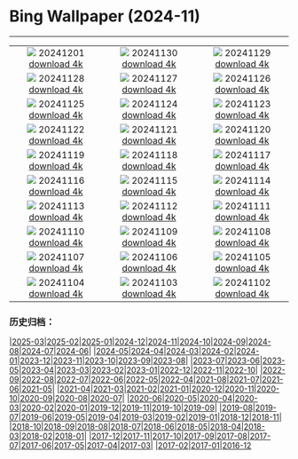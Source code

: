 # Bing Wallpaper (2024-11)
**************
| | | |
| :----: | :----: | :----: |
| ![](https://www.bing.com/th?id=OHR.IcebergsAntarctica_FR-FR7491065799_1920x1080.jpg) 20241201 [download 4k](https://www.bing.com/th?id=OHR.IcebergsAntarctica_FR-FR7491065799_UHD.jpg) | ![](https://www.bing.com/th?id=OHR.KilchurnAutumn_FR-FR7304840775_1920x1080.jpg) 20241130 [download 4k](https://www.bing.com/th?id=OHR.KilchurnAutumn_FR-FR7304840775_UHD.jpg) | ![](https://www.bing.com/th?id=OHR.MtStMichel_FR-FR7113909915_1920x1080.jpg) 20241129 [download 4k](https://www.bing.com/th?id=OHR.MtStMichel_FR-FR7113909915_UHD.jpg) |
| ![](https://www.bing.com/th?id=OHR.SemoisRiver_FR-FR4323889306_1920x1080.jpg) 20241128 [download 4k](https://www.bing.com/th?id=OHR.SemoisRiver_FR-FR4323889306_UHD.jpg) | ![](https://www.bing.com/th?id=OHR.RaidAlyzees_FR-FR4119370811_1920x1080.jpg) 20241127 [download 4k](https://www.bing.com/th?id=OHR.RaidAlyzees_FR-FR4119370811_UHD.jpg) | ![](https://www.bing.com/th?id=OHR.TrulliGrove_FR-FR3683617209_1920x1080.jpg) 20241126 [download 4k](https://www.bing.com/th?id=OHR.TrulliGrove_FR-FR3683617209_UHD.jpg) |
| ![](https://www.bing.com/th?id=OHR.AmboseliGiraffes_FR-FR8363811171_1920x1080.jpg) 20241125 [download 4k](https://www.bing.com/th?id=OHR.AmboseliGiraffes_FR-FR8363811171_UHD.jpg) | ![](https://www.bing.com/th?id=OHR.ParisAutumn_FR-FR3278291664_1920x1080.jpg) 20241124 [download 4k](https://www.bing.com/th?id=OHR.ParisAutumn_FR-FR3278291664_UHD.jpg) | ![](https://www.bing.com/th?id=OHR.FibonacciAloe_FR-FR2896003531_1920x1080.jpg) 20241123 [download 4k](https://www.bing.com/th?id=OHR.FibonacciAloe_FR-FR2896003531_UHD.jpg) |
| ![](https://www.bing.com/th?id=OHR.ZafraCastle_FR-FR2717876307_1920x1080.jpg) 20241122 [download 4k](https://www.bing.com/th?id=OHR.ZafraCastle_FR-FR2717876307_UHD.jpg) | ![](https://www.bing.com/th?id=OHR.LionCubs_FR-FR2539679303_1920x1080.jpg) 20241121 [download 4k](https://www.bing.com/th?id=OHR.LionCubs_FR-FR2539679303_UHD.jpg) | ![](https://www.bing.com/th?id=OHR.BeyondSaype_FR-FR1795905140_1920x1080.jpg) 20241120 [download 4k](https://www.bing.com/th?id=OHR.BeyondSaype_FR-FR1795905140_UHD.jpg) |
| ![](https://www.bing.com/th?id=OHR.TasmansArch_FR-FR3887612340_1920x1080.jpg) 20241119 [download 4k](https://www.bing.com/th?id=OHR.TasmansArch_FR-FR3887612340_UHD.jpg) | ![](https://www.bing.com/th?id=OHR.PorthcawlLighthouse_FR-FR3687906997_1920x1080.jpg) 20241118 [download 4k](https://www.bing.com/th?id=OHR.PorthcawlLighthouse_FR-FR3687906997_UHD.jpg) | ![](https://www.bing.com/th?id=OHR.RedStag_FR-FR3460398465_1920x1080.jpg) 20241117 [download 4k](https://www.bing.com/th?id=OHR.RedStag_FR-FR3460398465_UHD.jpg) |
| ![](https://www.bing.com/th?id=OHR.FrieslandNetherlands_FR-FR3199784151_1920x1080.jpg) 20241116 [download 4k](https://www.bing.com/th?id=OHR.FrieslandNetherlands_FR-FR3199784151_UHD.jpg) | ![](https://www.bing.com/th?id=OHR.YiPengLanterns_FR-FR2863208745_1920x1080.jpg) 20241115 [download 4k](https://www.bing.com/th?id=OHR.YiPengLanterns_FR-FR2863208745_UHD.jpg) | ![](https://www.bing.com/th?id=OHR.ManarolaItaly_FR-FR8734568638_1920x1080.jpg) 20241114 [download 4k](https://www.bing.com/th?id=OHR.ManarolaItaly_FR-FR8734568638_UHD.jpg) |
| ![](https://www.bing.com/th?id=OHR.KelpForest_FR-FR8537337820_1920x1080.jpg) 20241113 [download 4k](https://www.bing.com/th?id=OHR.KelpForest_FR-FR8537337820_UHD.jpg) | ![](https://www.bing.com/th?id=OHR.Moorea_FR-FR8377929183_1920x1080.jpg) 20241112 [download 4k](https://www.bing.com/th?id=OHR.Moorea_FR-FR8377929183_UHD.jpg) | ![](https://www.bing.com/th?id=OHR.Banff24_FR-FR8236269164_1920x1080.jpg) 20241111 [download 4k](https://www.bing.com/th?id=OHR.Banff24_FR-FR8236269164_UHD.jpg) |
| ![](https://www.bing.com/th?id=OHR.VendeeGlobe_FR-FR8019139667_1920x1080.jpg) 20241110 [download 4k](https://www.bing.com/th?id=OHR.VendeeGlobe_FR-FR8019139667_UHD.jpg) | ![](https://www.bing.com/th?id=OHR.MoroccoMilkyWay_FR-FR7350408140_1920x1080.jpg) 20241109 [download 4k](https://www.bing.com/th?id=OHR.MoroccoMilkyWay_FR-FR7350408140_UHD.jpg) | ![](https://www.bing.com/th?id=OHR.GlacialRivers_FR-FR7112624449_1920x1080.jpg) 20241108 [download 4k](https://www.bing.com/th?id=OHR.GlacialRivers_FR-FR7112624449_UHD.jpg) |
| ![](https://www.bing.com/th?id=OHR.CanadaWolves_FR-FR6675938333_1920x1080.jpg) 20241107 [download 4k](https://www.bing.com/th?id=OHR.CanadaWolves_FR-FR6675938333_UHD.jpg) | ![](https://www.bing.com/th?id=OHR.ShiShiBeach_FR-FR6500831097_1920x1080.jpg) 20241106 [download 4k](https://www.bing.com/th?id=OHR.ShiShiBeach_FR-FR6500831097_UHD.jpg) | ![](https://www.bing.com/th?id=OHR.YucatanFlamingos_FR-FR7541144444_1920x1080.jpg) 20241105 [download 4k](https://www.bing.com/th?id=OHR.YucatanFlamingos_FR-FR7541144444_UHD.jpg) |
| ![](https://www.bing.com/th?id=OHR.CumbriaAutumn_FR-FR6304384185_1920x1080.jpg) 20241104 [download 4k](https://www.bing.com/th?id=OHR.CumbriaAutumn_FR-FR6304384185_UHD.jpg) | ![](https://www.bing.com/th?id=OHR.YucatanBiosphere_FR-FR6083251753_1920x1080.jpg) 20241103 [download 4k](https://www.bing.com/th?id=OHR.YucatanBiosphere_FR-FR6083251753_UHD.jpg) | ![](https://www.bing.com/th?id=OHR.BisonYellowstone_FR-FR6975480201_1920x1080.jpg) 20241102 [download 4k](https://www.bing.com/th?id=OHR.BisonYellowstone_FR-FR6975480201_UHD.jpg) |

### 历史归档：

|[2025-03](2025-03/2025-03.md)|[2025-02](2025-02/2025-02.md)|[2025-01](2025-01/2025-01.md)|[2024-12](2024-12/2024-12.md)|[2024-11](2024-11/2024-11.md)|[2024-10](2024-10/2024-10.md)|[2024-09](2024-09/2024-09.md)|[2024-08](2024-08/2024-08.md)|[2024-07](2024-07/2024-07.md)|[2024-06](2024-06/2024-06.md)|
|[2024-05](2024-05/2024-05.md)|[2024-04](2024-04/2024-04.md)|[2024-03](2024-03/2024-03.md)|[2024-02](2024-02/2024-02.md)|[2024-01](2024-01/2024-01.md)|[2023-12](2023-12/2023-12.md)|[2023-11](2023-11/2023-11.md)|[2023-10](2023-10/2023-10.md)|[2023-09](2023-09/2023-09.md)|[2023-08](2023-08/2023-08.md)|
|[2023-07](2023-07/2023-07.md)|[2023-06](2023-06/2023-06.md)|[2023-05](2023-05/2023-05.md)|[2023-04](2023-04/2023-04.md)|[2023-03](2023-03/2023-03.md)|[2023-02](2023-02/2023-02.md)|[2023-01](2023-01/2023-01.md)|[2022-12](2022-12/2022-12.md)|[2022-11](2022-11/2022-11.md)|[2022-10](2022-10/2022-10.md)|
|[2022-09](2022-09/2022-09.md)|[2022-08](2022-08/2022-08.md)|[2022-07](2022-07/2022-07.md)|[2022-06](2022-06/2022-06.md)|[2022-05](2022-05/2022-05.md)|[2022-04](2022-04/2022-04.md)|[2021-08](2021-08/2021-08.md)|[2021-07](2021-07/2021-07.md)|[2021-06](2021-06/2021-06.md)|[2021-05](2021-05/2021-05.md)|
|[2021-04](2021-04/2021-04.md)|[2021-03](2021-03/2021-03.md)|[2021-02](2021-02/2021-02.md)|[2021-01](2021-01/2021-01.md)|[2020-12](2020-12/2020-12.md)|[2020-11](2020-11/2020-11.md)|[2020-10](2020-10/2020-10.md)|[2020-09](2020-09/2020-09.md)|[2020-08](2020-08/2020-08.md)|[2020-07](2020-07/2020-07.md)|
|[2020-06](2020-06/2020-06.md)|[2020-05](2020-05/2020-05.md)|[2020-04](2020-04/2020-04.md)|[2020-03](2020-03/2020-03.md)|[2020-02](2020-02/2020-02.md)|[2020-01](2020-01/2020-01.md)|[2019-12](2019-12/2019-12.md)|[2019-11](2019-11/2019-11.md)|[2019-10](2019-10/2019-10.md)|[2019-09](2019-09/2019-09.md)|
|[2019-08](2019-08/2019-08.md)|[2019-07](2019-07/2019-07.md)|[2019-06](2019-06/2019-06.md)|[2019-05](2019-05/2019-05.md)|[2019-04](2019-04/2019-04.md)|[2019-03](2019-03/2019-03.md)|[2019-02](2019-02/2019-02.md)|[2019-01](2019-01/2019-01.md)|[2018-12](2018-12/2018-12.md)|[2018-11](2018-11/2018-11.md)|
|[2018-10](2018-10/2018-10.md)|[2018-09](2018-09/2018-09.md)|[2018-08](2018-08/2018-08.md)|[2018-07](2018-07/2018-07.md)|[2018-06](2018-06/2018-06.md)|[2018-05](2018-05/2018-05.md)|[2018-04](2018-04/2018-04.md)|[2018-03](2018-03/2018-03.md)|[2018-02](2018-02/2018-02.md)|[2018-01](2018-01/2018-01.md)|
|[2017-12](2017-12/2017-12.md)|[2017-11](2017-11/2017-11.md)|[2017-10](2017-10/2017-10.md)|[2017-09](2017-09/2017-09.md)|[2017-08](2017-08/2017-08.md)|[2017-07](2017-07/2017-07.md)|[2017-06](2017-06/2017-06.md)|[2017-05](2017-05/2017-05.md)|[2017-04](2017-04/2017-04.md)|[2017-03](2017-03/2017-03.md)|
|[2017-02](2017-02/2017-02.md)|[2017-01](2017-01/2017-01.md)|[2016-12](2016-12/2016-12.md)